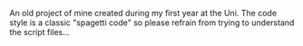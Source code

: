 An old project of mine created during my first year at the Uni. The code style is a classic "spagetti code" so please refrain from trying to understand the script files...
